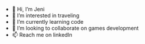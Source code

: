 - 👋 Hi, I’m Jeni
- 👀 I’m interested in traveling
- 🌱 I’m currently learning code
- 💞️ I’m looking to collaborate on games development
- 📫 Reach me on linkedIn

<!---
Jmariovav/Jmariovav is a ✨ special ✨ repository because its `README.md` (this file) appears on your GitHub profile.
You can click the Preview link to take a look at your changes.
--->
